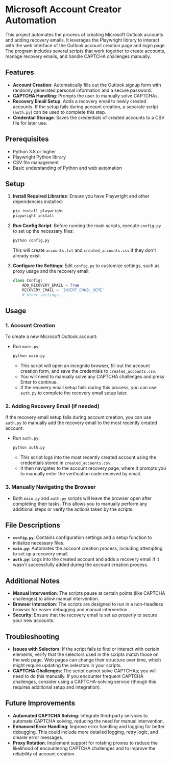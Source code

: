 # Microsoft Account Creator Automation

This project automates the process of creating Microsoft Outlook accounts and adding recovery emails. It leverages the Playwright library to interact with the web interface of the Outlook account creation page and login page. The program includes several scripts that work together to create accounts, manage recovery emails, and handle CAPTCHA challenges manually.

## Features

- **Account Creation**: Automatically fills out the Outlook signup form with randomly generated personal information and a secure password.
- **CAPTCHA Handling**: Prompts the user to manually solve CAPTCHAs.
- **Recovery Email Setup**: Adds a recovery email to newly created accounts. If the setup fails during account creation, a separate script (`auth.py`) can be used to complete this step.
- **Credential Storage**: Saves the credentials of created accounts to a CSV file for later use.

## Prerequisites

- Python 3.8 or higher
- Playwright Python library
- CSV file management
- Basic understanding of Python and web automation

## Setup

1. **Install Required Libraries**:
   Ensure you have Playwright and other dependencies installed:
   ```bash
   pip install playwright
   playwright install
   ```

2. **Run Config Script**:
   Before running the main scripts, execute `config.py` to set up the necessary files:
   ```bash
   python config.py
   ```
   This will create `accounts.txt` and `created_accounts.csv` if they don't already exist.

3. **Configure the Settings**:
   Edit `config.py` to customize settings, such as proxy usage and the recovery email:
   ```python
   class Config:
       ADD_RECOVERY_EMAIL = True
       RECOVERY_EMAIL = 'INSERT_EMAIL_HERE'
       # other settings...
   ```

## Usage

### 1. Account Creation

To create a new Microsoft Outlook account:

- Run `main.py`:
  ```bash
  python main.py
  ```
  - This script will open an incognito browser, fill out the account creation form, and save the credentials to `created_accounts.csv`.
  - You will need to manually solve any CAPTCHA challenges and press Enter to continue.
  - If the recovery email setup fails during this process, you can use `auth.py` to complete the recovery email setup later.

### 2. Adding Recovery Email (if needed)

If the recovery email setup fails during account creation, you can use `auth.py` to manually add the recovery email to the most recently created account:

- Run `auth.py`:
  ```bash
  python auth.py
  ```
  - This script logs into the most recently created account using the credentials stored in `created_accounts.csv`.
  - It then navigates to the account recovery page, where it prompts you to manually enter the verification code received by email.

### 3. Manually Navigating the Browser

- Both `main.py` and `auth.py` scripts will leave the browser open after completing their tasks. This allows you to manually perform any additional steps or verify the actions taken by the scripts.

## File Descriptions

- **`config.py`**: Contains configuration settings and a setup function to initialize necessary files.
- **`main.py`**: Automates the account creation process, including attempting to set up a recovery email.
- **`auth.py`**: Logs into the created account and adds a recovery email if it wasn't successfully added during the account creation process.

## Additional Notes

- **Manual Intervention**: The scripts pause at certain points (like CAPTCHA challenges) to allow manual intervention.
- **Browser Interaction**: The scripts are designed to run in a non-headless browser for easier debugging and manual intervention.
- **Security**: Ensure that the recovery email is set up properly to secure your new accounts.

## Troubleshooting

- **Issues with Selectors**: If the script fails to find or interact with certain elements, verify that the selectors used in the scripts match those on the web page. Web pages can change their structure over time, which might require updating the selectors in your scripts.
- **CAPTCHA Challenges**: The script cannot solve CAPTCHAs; you will need to do this manually. If you encounter frequent CAPTCHA challenges, consider using a CAPTCHA-solving service (though this requires additional setup and integration).

## Future Improvements

- **Automated CAPTCHA Solving**: Integrate third-party services to automate CAPTCHA solving, reducing the need for manual intervention.
- **Enhanced Error Handling**: Improve error handling and logging for better debugging. This could include more detailed logging, retry logic, and clearer error messages.
- **Proxy Rotation**: Implement support for rotating proxies to reduce the likelihood of encountering CAPTCHA challenges and to improve the reliability of account creation.
